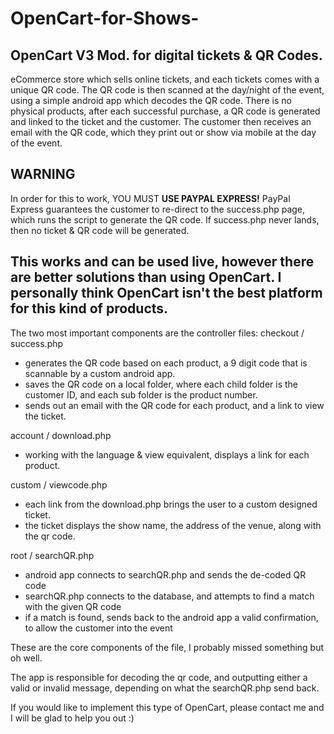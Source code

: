 # OpenCart-for-Shows-
## OpenCart V3 Mod. for digital tickets & QR Codes. 
 
eCommerce store which sells online tickets, and each tickets comes with a unique QR code. The QR code is then scanned at the day/night of the event, using a simple android app which decodes the QR code.
There is no physical products, after each successful purchase, a QR code is generated and linked to the ticket and the customer.
The customer then receives an email with the QR code, which they print out or show via mobile at the day of the event. 

## WARNING 
In order for this to work, YOU MUST **USE PAYPAL EXPRESS!** PayPal Express guarantees the customer to re-direct to the success.php page, which runs the script to generate the QR code. If success.php never lands, then no ticket & QR code will be generated.

This works and can be used live, however there are better solutions than using OpenCart. I personally think OpenCart isn't the best platform for this kind of products.
-------------------------------------------------------------------------------------------------------------------------------




The two most important components are the controller files:
checkout / success.php
- generates the QR code based on each product, a 9 digit code that is scannable by a custom android app. 
- saves the QR code on a local folder, where each child folder is the customer ID, and each sub folder is the product number.
- sends out an email with the QR code for each product, and a link to view the ticket. 


account / download.php
- working with the language & view equivalent, displays a link for each product.

custom / viewcode.php 
- each link from the download.php brings the user to a custom designed ticket.
- the ticket displays the show name, the address of the venue, along with the qr code.

root / searchQR.php
- android app connects to searchQR.php and sends the de-coded QR code
- searchQR.php connects to the database, and attempts to find a match with the given QR code
- if a match is found, sends back to the android app a valid confirmation, to allow the customer into the event

These are the core components of the file, I probably missed something but oh well.

The app is responsible for decoding the qr code, and outputting either a valid or invalid message, depending on what the searchQR.php send back.

If you would like to implement this type of OpenCart, please contact me and I will be glad to help you out :)
